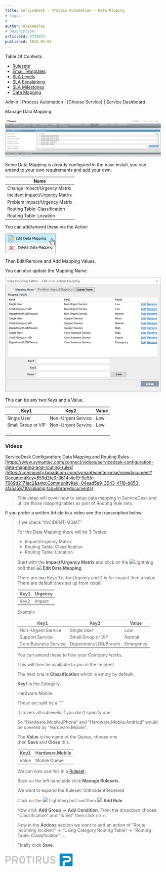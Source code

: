 ```yaml
---
title: ServiceDesk - Process Automation - Data Mapping
# tags:
#     - 
author: AlexHedley
# description: 
articleId: 3733071
published: 2018-05-03
---
```


Table Of Contents
  
- [Rulesets](https://community.broadcom.com/symantecenterprise/viewdocument?DocumentKey=38d43279-4c4d-41ba-a244-3d84b5d17f65&amp;CommunityKey=04ead5e9-3643-4118-b853-afa5a58710c6&amp;tab=librarydocuments)
- [Email Templates](https://community.broadcom.com/symantecenterprise/viewdocument?DocumentKey=63623bbd-e8f1-4a12-8c2e-269238849335&amp;CommunityKey=04ead5e9-3643-4118-b853-afa5a58710c6&amp;tab=librarydocuments)
- [SLA Levels](https://community.broadcom.com/symantecenterprise/viewdocument?DocumentKey=4b11433a-3c97-4f48-83bd-a67cf42a8b71&amp;CommunityKey=04ead5e9-3643-4118-b853-afa5a58710c6&amp;tab=librarydocuments)
- [SLA Escalations](https://community.broadcom.com/symantecenterprise/viewdocument?DocumentKey=9593bfc5-f0ef-46ad-ba20-a877883d1949&amp;CommunityKey=04ead5e9-3643-4118-b853-afa5a58710c6&amp;tab=librarydocuments)
- [SLA Milestones](https://community.broadcom.com/symantecenterprise/viewdocument?DocumentKey=3d6b7698-88d4-4c35-af34-04b6c13251e1&amp;CommunityKey=04ead5e9-3643-4118-b853-afa5a58710c6&amp;tab=librarydocuments)
- [Data Mapping](https://community.broadcom.com/symantecenterprise/viewdocument?DocumentKey=e0436f19-3519-4dea-9ca9-3dc4c73e7003&amp;CommunityKey=04ead5e9-3643-4118-b853-afa5a58710c6&amp;tab=librarydocuments)

Admin | Process Automation | [Choose Service] | Service Dashboard
  
Manage Data Mapping
  
![Admin_ProcessAutomation_IM_ManageDataMapping](images\Admin_ProcessAutomation_IM_ManageDataMapping.png)
  
Some Data Mapping is already configured in the base install, you can amend to your own requirements and add your own.

| Name |
| --- |
| Change Impact/Urgency Matrix |
| Incident Impact/Urgency Matrix |
| Problem Impact/Urgency Matrix |
| Routing Table: Classification |
| Routing Table: Location |

You can add/amend these via the Action
  
![Admin_ProcessAutomation_IM_ManageDataMapping_Actions](images\Admin_ProcessAutomation_IM_ManageDataMapping_Actions.png)
  
Then Edit/Remove and Add Mapping Values.
  
You can also update the Mapping Name.
  
![Admin_ProcessAutomation_IM_ManageDataMapping_IU](images\Admin_ProcessAutomation_IM_ManageDataMapping_IU.png)
  
This can be any two Keys and a Value.

| Key1 | Key2 | Value |
| --- | --- | --- |
| Single User | Non-Urgent Service | Low |
| Small Group or VIP | Non-Urgent Service | Low |
| ... |  |  |

### Videos
  
ServiceDesk Configuration: Data Mapping and Routing Rules  
[https://www.symantec.com/connect/videos/servicedesk-configuration-data-mapping-and-routing-rules](https://community.broadcom.com/symantecenterprise/viewdocument?DocumentKey=859d2fe0-3614-4ef9-9e55-7689d2171ac2&amp;CommunityKey=04ead5e9-3643-4118-b853-afa5a58710c6&amp;tab=librarydocuments)

> This video will cover how to setup data mapping in ServiceDesk and utilize those mapping tables as part of Routing Rule sets.

If you prefer a written Article to a video see the transcription below:

> If we check "INCIDENT-MGMT"
> 
> 
> For the Data Mapping there will be 3 Tables.
> 
> - Impact/Urgency Matrix
> - Routing Table: Classification
> - Routing Table: Location
> 
> 
> 
> Start with the **Impact/Urgency Matrix** and click on the ![](images\clip_image001.png)Lightning bolt then ![](images\clip_image002.png) **Edit Data Mapping**.
> 
> 
> There are two Keys 1 is for Urgency and 2 is for Impact then a value. There are default ones set up from install.
> 
> 
> 
> | Key1 | Urgency |
> | --- | --- |
> | Key2 | Impact |
> 
> 
> 
> Example
> 
> 
> 
> | Key1 | Key2 | Value |
> | --- | --- | --- |
> | Non-Urgent Service | Single User | Low |
> | Support Service | Small Group or VIP | Normal |
> | Core Business Service | Department/LOB/Branch | Emergency |
> 
> 
> 
> You can amend these to how your Company works.
> 
> 
> This will then be available to you in the Incident
> 
> 
> The next one is **Classification** which is empty by default.
> 
> 
> **Key1** is the Category.
> 
> 
> Hardware.Mobile
> 
> 
> These are split by a “.”
> 
> 
> It covers all sublevels if you don’t specify one.
> 
> 
> So “Hardware.Mobile.iPhone” and “Hardware.Mobile.Andriod” would be covered by “Hardware.Mobile”.
> 
> 
> The **Value** is the name of the Queue, choose one then **Save** and **Close** this.
> 
> 
> 
> | Key1 | Hardware.Mobile |
> | --- | --- |
> | Value | Mobile Queue |
> 
> 
> 
> We can now use this in a [Ruleset](https://community.broadcom.com/symantecenterprise/viewdocument?DocumentKey=38d43279-4c4d-41ba-a244-3d84b5d17f65&amp;CommunityKey=04ead5e9-3643-4118-b853-afa5a58710c6&amp;tab=librarydocuments).
> 
> 
> Back on the left hand side click **Manage Rulesets**.
> 
> 
> We want to expand the Ruleset: OnIncidentReceived
> 
> 
> Click on the ![](images\clip_image001.png) Lightning bolt and then ![](images\clip_image003.png) **Add Rule**.
> 
> 
> Now click **Add Group** -&gt; **Add Condition**, From the dropdown choose “Classification” and “Is Set” then click on +.
> 
> 
> Now in the **Actions** section we want to add an action of “Route Incoming Incident” -&gt; “Using Category Routing Table” -&gt; “Routing Table: Classification” +.
> 
> 
> Finally click **Save**.

[![Protirus.png](images\Protirus.png)](https://protirus.com/)
